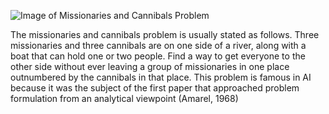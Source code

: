 ![Image of Missionaries and Cannibals Problem](http://www.vynguyen.net/wp-content/uploads/2016/01/Almost-Solved.png)

The missionaries and cannibals problem is usually stated as follows. Three missionaries
and three cannibals are on one side of a river, along with a boat that can hold one or
two people. Find a way to get everyone to the other side without ever leaving a group of missionaries
in one place outnumbered by the cannibals in that place. This problem is famous in
AI because it was the subject of the first paper that approached problem formulation from an
analytical viewpoint (Amarel, 1968)
